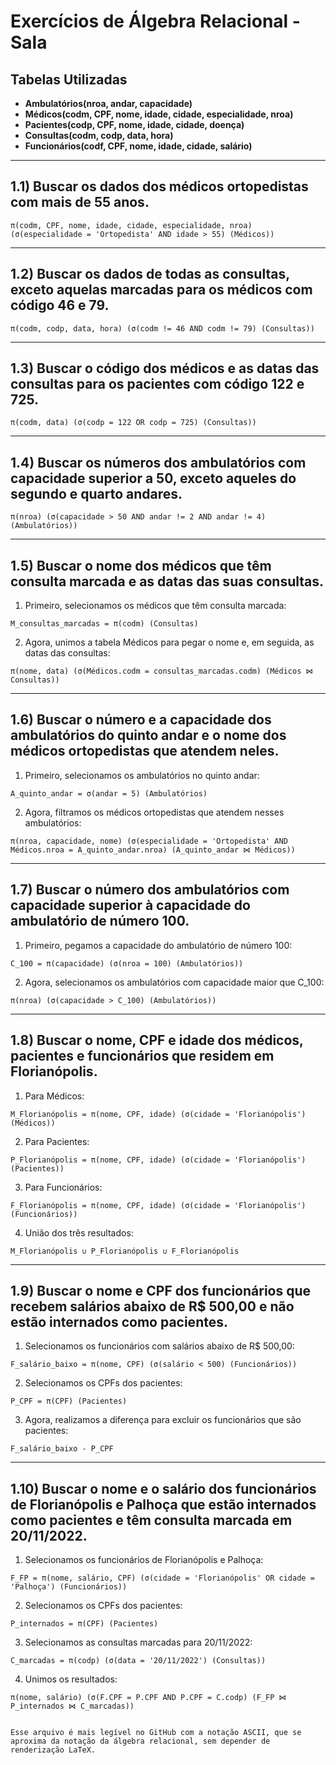 # Exercícios de Álgebra Relacional - Sala

## Tabelas Utilizadas
- **Ambulatórios(nroa, andar, capacidade)**
- **Médicos(codm, CPF, nome, idade, cidade, especialidade, nroa)**
- **Pacientes(codp, CPF, nome, idade, cidade, doença)**
- **Consultas(codm, codp, data, hora)**
- **Funcionários(codf, CPF, nome, idade, cidade, salário)**

---

## 1.1) Buscar os dados dos médicos ortopedistas com mais de 55 anos.

```
π(codm, CPF, nome, idade, cidade, especialidade, nroa) (σ(especialidade = 'Ortopedista' AND idade > 55) (Médicos))
```

---

## 1.2) Buscar os dados de todas as consultas, exceto aquelas marcadas para os médicos com código 46 e 79.

```
π(codm, codp, data, hora) (σ(codm != 46 AND codm != 79) (Consultas))
```

---

## 1.3) Buscar o código dos médicos e as datas das consultas para os pacientes com código 122 e 725.

```
π(codm, data) (σ(codp = 122 OR codp = 725) (Consultas))
```

---

## 1.4) Buscar os números dos ambulatórios com capacidade superior a 50, exceto aqueles do segundo e quarto andares.

```
π(nroa) (σ(capacidade > 50 AND andar != 2 AND andar != 4) (Ambulatórios))
```

---

## 1.5) Buscar o nome dos médicos que têm consulta marcada e as datas das suas consultas.

1. Primeiro, selecionamos os médicos que têm consulta marcada:

```
M_consultas_marcadas = π(codm) (Consultas)
```

2. Agora, unimos a tabela Médicos para pegar o nome e, em seguida, as datas das consultas:

```
π(nome, data) (σ(Médicos.codm = consultas_marcadas.codm) (Médicos ⋈ Consultas))
```

---

## 1.6) Buscar o número e a capacidade dos ambulatórios do quinto andar e o nome dos médicos ortopedistas que atendem neles.

1. Primeiro, selecionamos os ambulatórios no quinto andar:

```
A_quinto_andar = σ(andar = 5) (Ambulatórios)
```

2. Agora, filtramos os médicos ortopedistas que atendem nesses ambulatórios:

```
π(nroa, capacidade, nome) (σ(especialidade = 'Ortopedista' AND Médicos.nroa = A_quinto_andar.nroa) (A_quinto_andar ⋈ Médicos))
```

---

## 1.7) Buscar o número dos ambulatórios com capacidade superior à capacidade do ambulatório de número 100.

1. Primeiro, pegamos a capacidade do ambulatório de número 100:

```
C_100 = π(capacidade) (σ(nroa = 100) (Ambulatórios))
```

2. Agora, selecionamos os ambulatórios com capacidade maior que C_100:

```
π(nroa) (σ(capacidade > C_100) (Ambulatórios))
```

---

## 1.8) Buscar o nome, CPF e idade dos médicos, pacientes e funcionários que residem em Florianópolis.

1. Para Médicos:

```
M_Florianópolis = π(nome, CPF, idade) (σ(cidade = 'Florianópolis') (Médicos))
```

2. Para Pacientes:

```
P_Florianópolis = π(nome, CPF, idade) (σ(cidade = 'Florianópolis') (Pacientes))
```

3. Para Funcionários:

```
F_Florianópolis = π(nome, CPF, idade) (σ(cidade = 'Florianópolis') (Funcionários))
```

4. União dos três resultados:

```
M_Florianópolis ∪ P_Florianópolis ∪ F_Florianópolis
```

---

## 1.9) Buscar o nome e CPF dos funcionários que recebem salários abaixo de R$ 500,00 e não estão internados como pacientes.

1. Selecionamos os funcionários com salários abaixo de R$ 500,00:

```
F_salário_baixo = π(nome, CPF) (σ(salário < 500) (Funcionários))
```

2. Selecionamos os CPFs dos pacientes:

```
P_CPF = π(CPF) (Pacientes)
```

3. Agora, realizamos a diferença para excluir os funcionários que são pacientes:

```
F_salário_baixo - P_CPF
```

---

## 1.10) Buscar o nome e o salário dos funcionários de Florianópolis e Palhoça que estão internados como pacientes e têm consulta marcada em 20/11/2022.

1. Selecionamos os funcionários de Florianópolis e Palhoça:

```
F_FP = π(nome, salário, CPF) (σ(cidade = 'Florianópolis' OR cidade = 'Palhoça') (Funcionários))
```

2. Selecionamos os CPFs dos pacientes:

```
P_internados = π(CPF) (Pacientes)
```

3. Selecionamos as consultas marcadas para 20/11/2022:

```
C_marcadas = π(codp) (σ(data = '20/11/2022') (Consultas))
```

4. Unimos os resultados:

```
π(nome, salário) (σ(F.CPF = P.CPF AND P.CPF = C.codp) (F_FP ⋈ P_internados ⋈ C_marcadas))
```

```

Esse arquivo é mais legível no GitHub com a notação ASCII, que se aproxima da notação da álgebra relacional, sem depender de renderização LaTeX.
